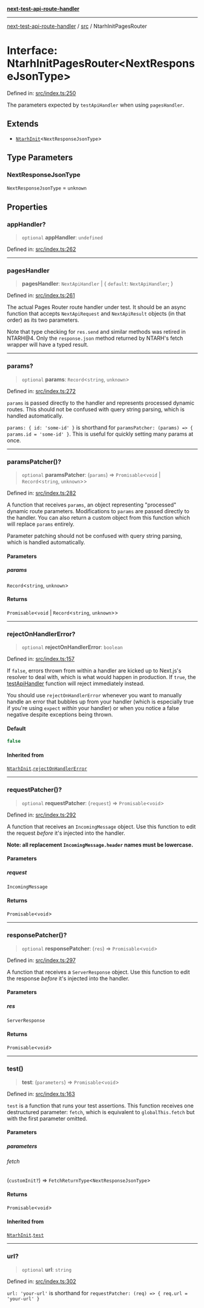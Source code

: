 [**next-test-api-route-handler**](../../README.md)

***

[next-test-api-route-handler](../../README.md) / [src](../README.md) / NtarhInitPagesRouter

# Interface: NtarhInitPagesRouter\<NextResponseJsonType\>

Defined in: [src/index.ts:250](https://github.com/Xunnamius/next-test-api-route-handler/blob/fc0972ebac2c7f073379ab76e95e9fc328afef50/src/index.ts#L250)

The parameters expected by `testApiHandler` when using `pagesHandler`.

## Extends

- [`NtarhInit`](NtarhInit.md)\<`NextResponseJsonType`\>

## Type Parameters

### NextResponseJsonType

`NextResponseJsonType` = `unknown`

## Properties

### appHandler?

> `optional` **appHandler**: `undefined`

Defined in: [src/index.ts:262](https://github.com/Xunnamius/next-test-api-route-handler/blob/fc0972ebac2c7f073379ab76e95e9fc328afef50/src/index.ts#L262)

***

### pagesHandler

> **pagesHandler**: `NextApiHandler` \| \{ `default`: `NextApiHandler`; \}

Defined in: [src/index.ts:261](https://github.com/Xunnamius/next-test-api-route-handler/blob/fc0972ebac2c7f073379ab76e95e9fc328afef50/src/index.ts#L261)

The actual Pages Router route handler under test. It should be an async
function that accepts `NextApiRequest` and `NextApiResult` objects (in
that order) as its two parameters.

Note that type checking for `res.send` and similar methods was retired in
NTARH@4. Only the `response.json` method returned by NTARH's fetch wrapper
will have a typed result.

***

### params?

> `optional` **params**: `Record`\<`string`, `unknown`\>

Defined in: [src/index.ts:272](https://github.com/Xunnamius/next-test-api-route-handler/blob/fc0972ebac2c7f073379ab76e95e9fc328afef50/src/index.ts#L272)

`params` is passed directly to the handler and represents processed dynamic
routes. This should not be confused with query string parsing, which is
handled automatically.

`params: { id: 'some-id' }` is shorthand for `paramsPatcher: (params) => {
params.id = 'some-id' }`. This is useful for quickly setting many params at
once.

***

### paramsPatcher()?

> `optional` **paramsPatcher**: (`params`) => `Promisable`\<`void` \| `Record`\<`string`, `unknown`\>\>

Defined in: [src/index.ts:282](https://github.com/Xunnamius/next-test-api-route-handler/blob/fc0972ebac2c7f073379ab76e95e9fc328afef50/src/index.ts#L282)

A function that receives `params`, an object representing "processed"
dynamic route parameters. Modifications to `params` are passed directly to
the handler. You can also return a custom object from this function which
will replace `params` entirely.

Parameter patching should not be confused with query string parsing, which
is handled automatically.

#### Parameters

##### params

`Record`\<`string`, `unknown`\>

#### Returns

`Promisable`\<`void` \| `Record`\<`string`, `unknown`\>\>

***

### rejectOnHandlerError?

> `optional` **rejectOnHandlerError**: `boolean`

Defined in: [src/index.ts:157](https://github.com/Xunnamius/next-test-api-route-handler/blob/fc0972ebac2c7f073379ab76e95e9fc328afef50/src/index.ts#L157)

If `false`, errors thrown from within a handler are kicked up to Next.js's
resolver to deal with, which is what would happen in production. If `true`,
the [testApiHandler](../functions/testApiHandler.md) function will reject immediately instead.

You should use `rejectOnHandlerError` whenever you want to manually handle
an error that bubbles up from your handler (which is especially true if
you're using `expect` _within_ your handler) or when you notice a false
negative despite exceptions being thrown.

#### Default

```ts
false
```

#### Inherited from

[`NtarhInit`](NtarhInit.md).[`rejectOnHandlerError`](NtarhInit.md#rejectonhandlererror)

***

### requestPatcher()?

> `optional` **requestPatcher**: (`request`) => `Promisable`\<`void`\>

Defined in: [src/index.ts:292](https://github.com/Xunnamius/next-test-api-route-handler/blob/fc0972ebac2c7f073379ab76e95e9fc328afef50/src/index.ts#L292)

A function that receives an `IncomingMessage` object. Use this function
to edit the request _before_ it's injected into the handler.

**Note: all replacement `IncomingMessage.header` names must be
lowercase.**

#### Parameters

##### request

`IncomingMessage`

#### Returns

`Promisable`\<`void`\>

***

### responsePatcher()?

> `optional` **responsePatcher**: (`res`) => `Promisable`\<`void`\>

Defined in: [src/index.ts:297](https://github.com/Xunnamius/next-test-api-route-handler/blob/fc0972ebac2c7f073379ab76e95e9fc328afef50/src/index.ts#L297)

A function that receives a `ServerResponse` object. Use this function
to edit the response _before_ it's injected into the handler.

#### Parameters

##### res

`ServerResponse`

#### Returns

`Promisable`\<`void`\>

***

### test()

> **test**: (`parameters`) => `Promisable`\<`void`\>

Defined in: [src/index.ts:163](https://github.com/Xunnamius/next-test-api-route-handler/blob/fc0972ebac2c7f073379ab76e95e9fc328afef50/src/index.ts#L163)

`test` is a function that runs your test assertions. This function receives
one destructured parameter: `fetch`, which is equivalent to
`globalThis.fetch` but with the first parameter omitted.

#### Parameters

##### parameters

###### fetch

(`customInit?`) => `FetchReturnType`\<`NextResponseJsonType`\>

#### Returns

`Promisable`\<`void`\>

#### Inherited from

[`NtarhInit`](NtarhInit.md).[`test`](NtarhInit.md#test)

***

### url?

> `optional` **url**: `string`

Defined in: [src/index.ts:302](https://github.com/Xunnamius/next-test-api-route-handler/blob/fc0972ebac2c7f073379ab76e95e9fc328afef50/src/index.ts#L302)

`url: 'your-url'` is shorthand for `requestPatcher: (req) => { req.url =
'your-url' }`
